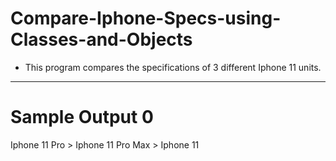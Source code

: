 # Compare-Iphone-Specs-using-Classes-and-Objects
- This program compares the specifications of 3 different Iphone 11 units.
---
# Sample Output 0
Iphone 11 Pro > Iphone 11 Pro Max > Iphone 11  
